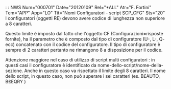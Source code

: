  :  : NWS Num="000701" Date="20120109" Rel="*ALL" Atr="F. Fortini" Tem="APP" App="LO" Tit="Nomi Configuratori - script SCP_CFG" Sts="20"
I configuratori (oggetti RE) devono avere codice di lunghezza non superiore a 8 caratteri.

Questo limite è imposto dal fatto che l'oggetto CF (Configurazioni=risposte fornite), ha il parametro che è composto dal tipo di configuratore (U-, L-, Q- ecc) concatenato con il codice del configuratore.
Il tipo di configuratore è sempre di 2 caratteri pertanto ne rimangono 8 a disposizione per il codice.

Attenzione maggiore nel caso di utilizzo di script multi configuratori :  in questi casi il configuratore è identificato da nome-dello-script/nome-della-sezione.
Anche in questo caso va rispettato il limite degli 8 caratteri.
Il nome dello script, in questo caso, non può superare i sei caratteri (es. B£AUTO, B£EQRY ) 